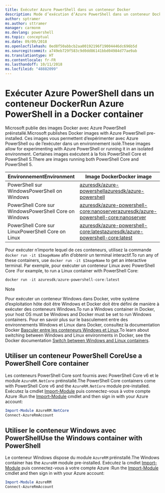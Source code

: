 ```yaml
---
title: Exécuter Azure PowerShell dans un conteneur Docker
description: Mode d’exécution d’Azure PowerShell dans un conteneur Docker.
author: sptramer
ms.author: sttramer
manager: carmonm
ms.devlang: powershell
ms.topic: conceptual
ms.date: 09/09/2018
ms.openlocfilehash: 0ed8f50abbcb2aa00192196f19004446dc696b5d
ms.sourcegitcommit: a749eb729f583c9d0dd86141bbd04984d77ae9ab
ms.translationtype: HT
ms.contentlocale: fr-FR
ms.lasthandoff: 10/11/2018
ms.locfileid: "48882099"
---
```

# <a name="run-azure-powershell-in-a-docker-container"></a><span data-ttu-id="d51a2-103">Exécuter Azure PowerShell dans un conteneur Docker</span><span class="sxs-lookup"><span data-stu-id="d51a2-103">Run Azure PowerShell in a Docker container</span></span>

<span data-ttu-id="d51a2-104">Microsoft publie des images Docker avec Azure PowerShell préinstallé.</span><span class="sxs-lookup"><span data-stu-id="d51a2-104">Microsoft publishes Docker images with Azure PowerShell pre-installed.</span></span> <span data-ttu-id="d51a2-105">Ces images vous permettent d’expérimenter avec Azure PowerShell ou de l’exécuter dans un environnement isolé.</span><span class="sxs-lookup"><span data-stu-id="d51a2-105">These images allow for experimenting with Azure PowerShell or running it in an isolated environment.</span></span> <span data-ttu-id="d51a2-106">Certaines images exécutent à la fois PowerShell Core et PowerShell 5.</span><span class="sxs-lookup"><span data-stu-id="d51a2-106">There are images running both PowerShell Core and PowerShell 5.</span></span> 

| <span data-ttu-id="d51a2-107">Environnement</span><span class="sxs-lookup"><span data-stu-id="d51a2-107">Environment</span></span> | <span data-ttu-id="d51a2-108">Image Docker</span><span class="sxs-lookup"><span data-stu-id="d51a2-108">Docker image</span></span> |
|-------------|--------------|
| <span data-ttu-id="d51a2-109">PowerShell sur Windows</span><span class="sxs-lookup"><span data-stu-id="d51a2-109">PowerShell on Windows</span></span> | [<span data-ttu-id="d51a2-110">azuresdk/azure-powershell</span><span class="sxs-lookup"><span data-stu-id="d51a2-110">azuresdk/azure-powershell</span></span>](https://hub.docker.com/r/azuresdk/azure-powershell/) |
| <span data-ttu-id="d51a2-111">PowerShell Core sur Windows</span><span class="sxs-lookup"><span data-stu-id="d51a2-111">PowerShell Core on Windows</span></span> | [<span data-ttu-id="d51a2-112">azuresdk/azure-powershell-core:nanoserver</span><span class="sxs-lookup"><span data-stu-id="d51a2-112">azuresdk/azure-powershell-core:nanoserver</span></span>](https://hub.docker.com/r/azuresdk/azure-powershell-core/) |
| <span data-ttu-id="d51a2-113">PowerShell Core sur Linux</span><span class="sxs-lookup"><span data-stu-id="d51a2-113">PowerShell Core on Linux</span></span> | [<span data-ttu-id="d51a2-114">azuresdk/azure-powershell-core:latest</span><span class="sxs-lookup"><span data-stu-id="d51a2-114">azuresdk/azure-powershell-core:latest</span></span>](https://hub.docker.com/r/azuresdk/azure-powershell-core/) |

<span data-ttu-id="d51a2-115">Pour exécuter n’importe lequel de ces conteneurs, utilisez la commande `docker run -it $ImageName` afin d’obtenir un terminal interactif.</span><span class="sxs-lookup"><span data-stu-id="d51a2-115">To run any of these containers, use `docker run -it $ImageName` to get an interactive terminal.</span></span> <span data-ttu-id="d51a2-116">Par exemple, pour exécuter un conteneur Linux avec PowerShell Core :</span><span class="sxs-lookup"><span data-stu-id="d51a2-116">For example, to run a Linux container with PowerShell Core:</span></span>

```powershell
docker run -it azuresdk/azure-powershell-core:latest
```

> [!NOTE]
> <span data-ttu-id="d51a2-117">Pour exécuter un conteneur Windows dans Docker, votre système d’exploitation hôte doit être Windows et Docker doit être défini de manière à exécuter des conteneurs Windows.</span><span class="sxs-lookup"><span data-stu-id="d51a2-117">To run a Windows container in Docker, your host OS must be Windows and Docker must be set to run Windows containers.</span></span> <span data-ttu-id="d51a2-118">Pour en savoir plus sur le basculement entre des environnements Windows et Linux dans Docker, consultez la documentation Docker [Basculer entre les conteneurs Windows et Linux](https://docs.docker.com/docker-for-windows/#switch-between-windows-and-linux-containers).</span><span class="sxs-lookup"><span data-stu-id="d51a2-118">To learn about switching between Windows and Linux environments in Docker, see the Docker documentation [Switch between Windows and Linux containers](https://docs.docker.com/docker-for-windows/#switch-between-windows-and-linux-containers).</span></span>

## <a name="use-a-powershell-core-container"></a><span data-ttu-id="d51a2-119">Utiliser un conteneur PowerShell Core</span><span class="sxs-lookup"><span data-stu-id="d51a2-119">Use a PowerShell Core container</span></span>

<span data-ttu-id="d51a2-120">Les conteneurs PowerShell Core sont fournis avec PowerShell Core v6 et le module `AzureRM.NetCore` préinstallé.</span><span class="sxs-lookup"><span data-stu-id="d51a2-120">The PowerShell Core containers come with PowerShell Core v6 and the `AzureRM.NetCore` module pre-installed.</span></span> <span data-ttu-id="d51a2-121">Exécutez la cmdlet [Import-Module](/powershell/module/microsoft.powershell.core/import-module) puis connectez-vous à votre compte Azure :</span><span class="sxs-lookup"><span data-stu-id="d51a2-121">Run the [Import-Module](/powershell/module/microsoft.powershell.core/import-module) cmdlet and then sign in with your Azure account:</span></span>

```powershell
Import-Module AzureRM.NetCore
Connect-AzureRmAccount
```

## <a name="use-the-windows-container-with-powershell"></a><span data-ttu-id="d51a2-122">Utiliser le conteneur Windows avec PowerShell</span><span class="sxs-lookup"><span data-stu-id="d51a2-122">Use the Windows container with PowerShell</span></span>

<span data-ttu-id="d51a2-123">Le conteneur Windows dispose du module `AzureRM` préinstallé.</span><span class="sxs-lookup"><span data-stu-id="d51a2-123">The Windows container has the `AzureRM` module pre-installed.</span></span> <span data-ttu-id="d51a2-124">Exécutez la cmdlet [Import-Module](/powershell/module/microsoft.powershell.core/import-module) puis connectez-vous à votre compte Azure :</span><span class="sxs-lookup"><span data-stu-id="d51a2-124">Run the [Import-Module](/powershell/module/microsoft.powershell.core/import-module) cmdlet and then sign in with your Azure account:</span></span>

```powershell
Import-Module AzureRM
Connect-AzureRmAccount
```
